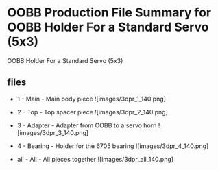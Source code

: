 # OOBB Production File Summary for OOBB Holder For a Standard Servo (5x3)
OOBB Holder For a Standard Servo (5x3)
## files

* 1 - Main - Main body piece ![images/3dpr_1_140.png] 

* 2 - Top - Top spacer piece ![images/3dpr_2_140.png] 

* 3 - Adapter - Adapter from OOBB to a servo horn ![images/3dpr_3_140.png] 

* 4 - Bearing - Holder for the 6705 bearing ![images/3dpr_4_140.png] 

* all - All - All pieces together ![images/3dpr_all_140.png] 


